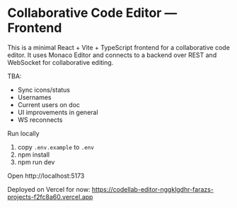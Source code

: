 # Collaborative Code Editor — Frontend

This is a minimal React + Vite + TypeScript frontend for a collaborative code editor. It uses Monaco Editor and connects to a backend over REST and WebSocket for collaborative editing.

TBA:
- Sync icons/status
- Usernames
- Current users on doc
- UI improvements in general
- WS reconnects

Run locally

1. copy `.env.example` to `.env`
2. npm install
3. npm run dev

Open http://localhost:5173

Deployed on Vercel for now: https://codellab-editor-nggklgdhr-farazs-projects-f2fc8a60.vercel.app
